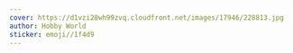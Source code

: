 ```yaml
---
cover: https://d1vzi28wh99zvq.cloudfront.net/images/17946/228813.jpg
author: Hobby World
sticker: emoji//1f4d9
---
```

